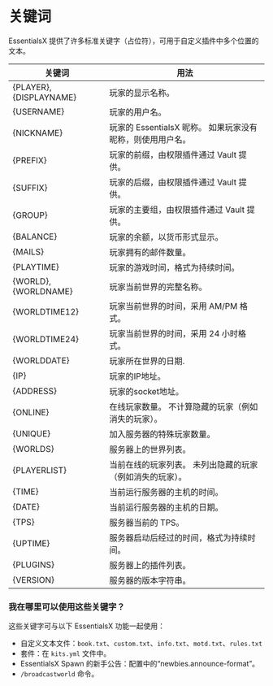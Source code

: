 # 关键词

EssentialsX 提供了许多标准关键字（占位符），可用于自定义插件中多个位置的文本。

| 关键词                   | 用法                                                         |
| ----------------------- | ------------------------------------------------------------ |
| {PLAYER}, {DISPLAYNAME} | 玩家的显示名称。                                               |
| {USERNAME}              | 玩家的用户名。                                                 |
| {NICKNAME}              | 玩家的 EssentialsX 昵称。 如果玩家没有昵称，则使用用户名。       |
| {PREFIX}                | 玩家的前缀，由权限插件通过 Vault 提供。                         |
| {SUFFIX}                | 玩家的后缀，由权限插件通过 Vault 提供。                         |
| {GROUP}                 | 玩家的主要组，由权限插件通过 Vault 提供。                       |
| {BALANCE}               | 玩家的余额，以货币形式显示。                                   |
| {MAILS}                 | 玩家拥有的邮件数量。                                           |
| {PLAYTIME}              | 玩家的游戏时间，格式为持续时间。                                |
| {WORLD}, {WORLDNAME}    | 玩家当前世界的完整名称。                                       |
| {WORLDTIME12}           | 玩家当前世界的时间，采用 AM/PM 格式。                          |
| {WORLDTIME24}           | 玩家当前世界的时间，采用 24 小时格式。                         |
| {WORLDDATE}             | 玩家所在世界的日期.                                          |
| {IP}                    | 玩家的IP地址。                                               |
| {ADDRESS}               | 玩家的socket地址。                                           |
| {ONLINE}                | 在线玩家数量。 不计算隐藏的玩家（例如消失的玩家）。             |
| {UNIQUE}                | 加入服务器的特殊玩家数量。                                    |
| {WORLDS}                | 服务器上的世界列表。                                          |
| {PLAYERLIST}            | 当前在线的玩家列表。 未列出隐藏的玩家（例如消失的玩家）。        |
| {TIME}                  | 当前运行服务器的主机的时间。                                   |
| {DATE}                  | 当前运行服务器的主机的日期。                                   |
| {TPS}                   | 服务器当前的 TPS。                                            |
| {UPTIME}                | 服务器启动后经过的时间，格式为持续时间。                        |
| {PLUGINS}               | 服务器上的插件列表。                                          |
| {VERSION}               | 服务器的版本字符串。                                          |

### 我在哪里可以使用这些关键字？

这些关键字可与以下 EssentialsX 功能一起使用：

- 自定义文本文件：`book.txt`、`custom.txt`、`info.txt`、`motd.txt`、`rules.txt`
- 套件：在 `kits.yml` 文件中。
- EssentialsX Spawn 的新手公告：配置中的“newbies.announce-format”。
- `/broadcastworld` 命令。

